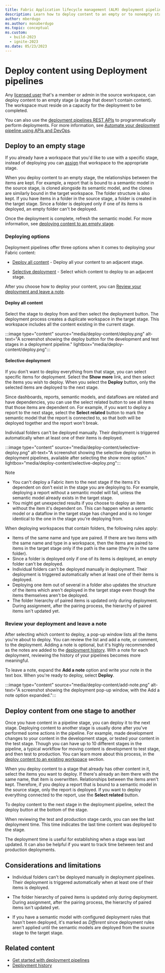 ```yaml
---
title: Fabric Application lifecycle management (ALM) deployment pipelines deploy content
description: Learn how to deploy content to an empty or to nonempty stage using the Fabric Application lifecycle management (ALM) deployment pipeline tool.
author: mberdugo
ms.author: monaberdugo
ms.topic: conceptual
ms.custom:
  - build-2023
  - ignite-2023
ms.date: 05/23/2023
---
```


# Deploy content using Deployment pipelines

Any [licensed user](../../enterprise/licenses.md) that's a member or admin in the source workspace, can deploy content to an empty stage (a stage that doesn't contain content). The workspace must reside on a capacity for the deployment to be completed.

You can also use the [deployment pipelines REST APIs](/rest/api/power-bi/pipelines) to programmatically perform deployments. For more information, see [Automate your deployment pipeline using APIs and DevOps](pipeline-automation.md).

## Deploy to an empty stage

If you already have a workspace that you'd like to use with a specific stage, instead of deploying you can [assign](assign-pipeline.md) that workspace to the appropriate stage.

When you deploy content to an empty stage, the relationships between the items are kept. For example, a report that is bound to a semantic model in the source stage, is cloned alongside its semantic model, and the clones are similarly bound in the target workspace. The folder structure is also kept. If you have items in a folder in the source stage, a folder is created in the target stage. Since a folder is deployed only if one of its items is deployed, an empty folder can't be deployed.

Once the deployment is complete, refresh the semantic model. For more information, see [deploying content to an empty stage](understand-the-deployment-process.md#deploy-content-to-an-empty-stage).

### Deploying options

Deployment pipelines offer three options when it comes to deploying your Fabric content:

* [Deploy all content](#deploy-all-content) - Deploy all your content to an adjacent stage.

* [Selective deployment](#selective-deployment) - Select which content to deploy to an adjacent stage.

After you choose how to deploy your content, you can [Review your deployment and leave a note](#review-your-deployment-and-leave-a-note).

#### Deploy all content

Select the stage to deploy from and then select the deployment button. The deployment process creates a duplicate workspace in the target stage. This workspace includes all the content existing in the current stage.

:::image type="content" source="media/deploy-content/deploy.png" alt-text="A screenshot showing the deploy button for the development and test stages in a deployment pipeline." lightbox="media/deploy-content/deploy.png":::

#### Selective deployment

If you don't want to deploy everything from that stage, you can select specific items for deployment. Select the **Show more** link, and then select the items you wish to deploy. When you select the **Deploy** button, only the selected items are deployed to the next stage.

Since dashboards, reports, semantic models, and dataflows are related and have dependencies, you can use the select related button to see all items that those items are dependent on. For example, if you want to deploy a report to the next stage, select the **Select related** button to mark the semantic model that the report is connected to, so that both will be deployed together and the report won't break.

Individual folders can't be deployed manually. Their deployment is triggered automatically when at least one of their items is deployed.

:::image type="content" source="media/deploy-content/selective-deploy.png" alt-text="A screenshot showing the selective deploy option in deployment pipelines, available after selecting the show more option." lightbox="media/deploy-content/selective-deploy.png":::

>[!NOTE]
>
> * You can't deploy a Fabric item to the next stage if the items it's dependent on don't exist in the stage you are deploying to. For example, deploying a report without a semantic model will fail, unless the semantic model already exists in the target stage.
> * You might get unexpected results if you choose to deploy an item without the item it's dependent on. This can happen when a semantic model or a dataflow in the target stage has changed and is no longer identical to the one in the stage you're deploying from.

When deploying workspaces that contain folders, the following rules apply:

* Items of the same name and type are paired. If there are two items with the same name and type in a workspace, then the items are paired to items in the target stage only if the path is the same (they're in the same folder).
* Since a folder is deployed only if one of its items is deployed, an empty folder can't be deployed.
* Individual folders can't be deployed manually in deployment. Their deployment is triggered automatically when at least one of their items is deployed.
* Deploying one item out of several in a folder also updates the structure of the items which aren't deployed in the target stage even though the items themselves aren't be deployed.
* The folder hierarchy of paired items is updated only during deployment. During assignment, after the pairing process, the hierarchy of paired items isn't updated yet.

### Review your deployment and leave a note

After selecting which content to deploy, a pop-up window lists all the items you're about to deploy. You can review the list and add a note, or comment, to the deployment. Adding a note is optional, but it's highly recommended as the notes are added to the [deployment history](deployment-history.md). With a note for each deployment, reviewing the history of your pipelines becomes more meaningful.

To leave a note, expand the **Add a note** option and write your note in the text box. When you're ready to deploy, select **Deploy**.

:::image type="content" source="media/deploy-content/add-note.png" alt-text="A screenshot showing the deployment pop-up window, with the Add a note option expanded.":::

## Deploy content from one stage to another

Once you have content in a pipeline stage, you can deploy it to the next stage. Deploying content to another stage is usually done after you've performed some actions in the pipeline. For example, made development changes to your content in the development stage, or tested your content in the test stage. Though you can have up to 10 different stages in the pipeline, a typical workflow for moving content is development to test stage, and then test to production. You can learn more about this process, in the [deploy content to an existing workspace](understand-the-deployment-process.md#deploy-content-to-an-existing-workspace) section.

When you deploy content to a stage that already has other content in it, select the items you want to deploy. If there's already an item there with the same name, that item is overwritten. Relationships between the items aren't kept. Therefore, if you deploy a report that is bound to a semantic model in the source stage, only the report is deployed. If you want to deploy everything connected to the report, use the **Select related** button.

To deploy content to the next stage in the deployment pipeline, select the deploy button at the bottom of the stage.

When reviewing the test and production stage cards, you can see the last deployment time. This time indicates the last time content was deployed to the stage.

The deployment time is useful for establishing when a stage was last updated. It can also be helpful if you want to track time between test and production deployments.

## Considerations and limitations

* Individual folders can't be deployed manually in deployment pipelines. Their deployment is triggered automatically when at least one of their items is deployed.

* The folder hierarchy of paired items is updated only during deployment. During assignment, after the pairing process, the hierarchy of paired items isn't updated yet.

* If you have a semantic model with configured deployment rules that hasn't been deployed, it's marked as *Different* since deployment rules aren't applied until the semantic models are deployed from the source stage to the target stage.

## Related content

* [Get started with deployment pipelines](get-started-with-deployment-pipelines.md)
* [Deployment history](deployment-history.md)
